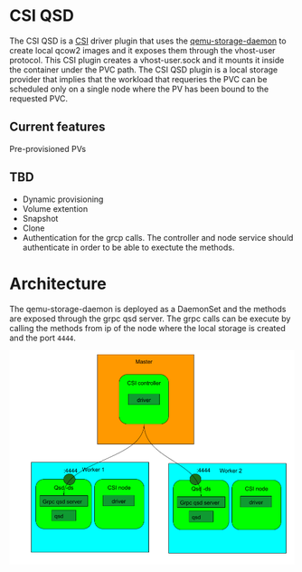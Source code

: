 # CSI QSD
The CSI QSD is a [CSI](https://kubernetes.io/blog/2019/01/15/container-storage-interface-ga/) driver plugin that uses the [qemu-storage-daemon](https://qemu.readthedocs.io/en/latest/tools/qemu-storage-daemon.html) to create local qcow2 images and it exposes them through the vhost-user protocol. This CSI plugin creates a vhost-user.sock and it mounts it inside the container under the PVC path. The CSI QSD plugin is a local storage provider that implies that the workload that requeries the PVC can be scheduled only on a single node where the PV has been bound to the requested PVC.

## Current features
Pre-provisioned PVs

## TBD
- Dynamic provisioning
- Volume extention
- Snapshot
- Clone
- Authentication for the grcp calls. The controller and node service should authenticate in order to be able to exectute the methods.

# Architecture
The qemu-storage-daemon is deployed as a DaemonSet and the methods are exposed through the grpc qsd server. The grpc calls can be execute by calling the methods from ip of the node where the local storage is created and the port `4444`.  


![image info](https://github.com/alicefr/csi-qsd/blob/master/pic/csi-qsd.png)
